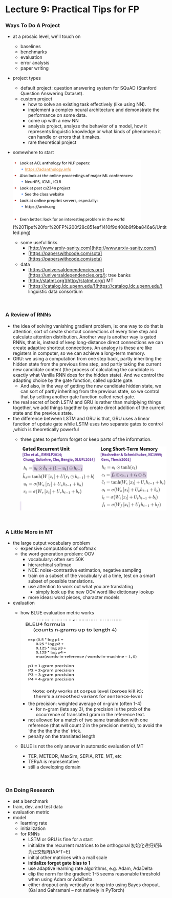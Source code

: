 # Lecture 9: Practical Tips for FP

### **Ways To Do A Project**

- at a prosaic level, we'll touch on
    - baselines
    - benchmarks
    - evaluation
    - error analysis
    - paper writing
- project types
    - default project: question answering system for SQuAD (Stanford Question Answering Dataset).
    - custom project
        - how to solve an existing task effectively (like using NN).
        - implement a complex neural architecture and demonstrate the performance on some data.
        - come up with a new NN
        - analysis project, analyze the behavior of a model, how it represents linguistic knowledge or what kinds of phenomena it can handle or errors that it makes.
        - rare theoretical project
- somewhere to start

    <img src="pics_lecture9/Untitled.png" width = "400" height = "200" alt="d" vertical-align=center />l%20Tips%20for%20FP%200f28c851eaf1410f9d408b9f9ba846a6/Untitled.png)

    - some useful links
        - [http://www.arxiv-sanity.com](http://www.arxiv-sanity.com/)
        - [https://paperswithcode.com/sota](https://paperswithcode.com/sota)
    - data
        - [https://universaldependencies.org](https://universaldependencies.org/): tree banks
        - [http://statmt.org](http://statmt.org/) MT
        - [https://catalog.ldc.upenn.edu/](https://catalog.ldc.upenn.edu/) linguistic data consortium

<br>

### **A Review of RNNs**

- the idea of solving vanishing gradient problem, is: one way to do that is attention, sort of create shortcut connections of every time step and calculate attention distribution. Another way is another way is gated RNNs, that is, instead of keep long-distance direct connections we can create adaptive shortcut connections. An analogy is these are like registers in computer, so we can achieve a long-term memory.
- GRU: we using a computation from one step back, partly inheriting the hidden state from the previous time step, and partly taking the current new candidate content (the process of calculating the candidate is exactly what Vanilla RNN does for the hidden state). And we control the adapting choice by the gate function, called update gate.
    - And also, in the way of getting the new candidate hidden state, we can sort of partly inheriting from the previous state, so we control that by setting another gate function called reset gate.
- the real secret of both LSTM and GRU is rather than multiplying things together, we add things together by create direct addition of the current state and the previous state.
- the difference between LSTM and GRU is that, GRU uses a linear function of update gate while LSTM uses two separate gates to control ,which is theoretically powerful
    - three gates to perform forget or keep parts of the information.

        <img src="pics_lecture9/Untitled 1.png" width = "500" height = "200" alt="d" vertical-align=center />


<br>

### **A Little More in MT**

- the large output vocabulary problem
    - expensive computations of softmax
    - the word generation problem: OOV
        - vocabulary: often set: 50K
        - hierarchical softmax
        - NCE: noise-contrastive estimation, negative sampling
        - train on a subset of the vocabulary at a time, test on a smart subset of possible translations.
        - use attention to work out what you are translating
            - simply look up the new OOV word like dictionary lookup
        - more ideas: word pieces, character models
- evaluation
    - how BLUE evaluation metric works

        <img src="pics_lecture9/Untitled 2.png" width = "400" height = "250" alt="d" vertical-align=center />

        - the precision: weighted average of n-gram (often 1-4)
            - for n-gram (lets say 3), the precision is the prob of the occurrence of translated gram in the reference text.
        - not allowed for a match of two same translation with one reference (that will count 2 in the precision metric), to avoid the 'the the the the the' trick.
        - penalty on the translated length
    - BLUE is not the only answer in automatic evaluation of MT
        - TER, METEOR, MaxSim, SEPIA, RTE_MT, etc
        - TERpA is representative
        - still a developing domain

<br>

### **On Doing Research**

- set a benchmark
- train, dev, and test data
- evaluation metric
- model
    - learning rate
    - initialization
    - for RNNs
        - LSTM or GRU is fine for a start
        - initialize the recurrent matrices to be orthogonal 初始化递归矩阵为正交矩阵(AA^T=E)
        - initial other matrices with a mall scale
        - **initialize forget gate bias to 1**
        - use adaptive learning rate algorithms, e.g. Adam, AdaDelta
        - clip the norm for the gradient: 1-5 seems reasonable threshold when using Adam or AdaDelta.
        - either dropout only vertically or loop into using Bayes dropout. (Gal and Gahramani – not natively in PyTorch)
